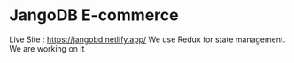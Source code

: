 # JangoDB E-commerce
Live Site : https://jangobd.netlify.app/
We use Redux for state management.
We are working on it
